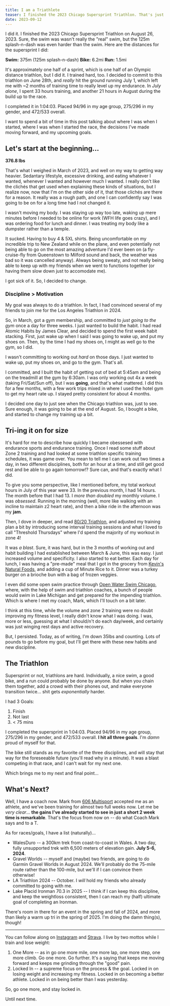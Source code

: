 ```yaml
---
title: I am a Triathlete
teaser: I finished the 2023 Chicago Supersprint Triathlon. That's just the beginning.
date: 2023-09-12
---
```


I did it. I finished the 2023 Chicago Supersprint Triathlon on August 26, 2023. Sure, the swim was wasn't really the "real" swim, but the 125m splash-n-dash was even harder than the swim. Here are the distances for the supersprint I did: 

**Swim:** 375m (125m splash-n-dash)
**Bike:** 6.2mi 
**Run:** 1.5mi

It's approximately one half of a sprint, which is one half of an Olympic distance triathlon, but I did it. I trained hard, too. I decided to commit to this triathlon on June 28th, and _really_ hit the ground running July 1, which left me with ~2 months of training time to really level up my endurance. In _July alone_, I spent 33 hours training, and another 21 hours in August during the build up to the race. 

I completed it in 1:04:03. Placed 94/96 in my age group, 275/296 in my gender, and 472/533 overall.

I want to spend a bit of time in this post talking about where I was when I started, where I was when I started the race, the decisions I've made moving forward, and my upcoming goals. 

## Let's start at the beginning... 

**376.8 lbs**

That's what I weighed in March of 2023, and well on my way to getting way heavier. Sedantary lifestyle, excessive drinking, and eating whatever I wanted, whenever I wanted and however much I wanted. I really don't like the clichés that get used when explaining these kinds of situations, but I realize now, now that I'm on the other side of it, that those clichés are there for a reason. It really was a rough path, and one I can confidently say I was going to be on for a long time had I not changed it. 

I wasn't moving my body. I was staying up way too late, waking up mere minutes before I needed to be online for work (WFH life goes crazy), and I was ordering food for lunch and dinner. I was treating my body like a dumpster rather than a temple. 

It sucked. Having to buy 4 & 5XL shirts. Being uncomfortable on my incredible trip to New Zealand while on the plane, and even potentially not being able to go on the most amazing adventure I'd ever been on (a fly-cruise-fly from Queenstown to Milford sound and back, the weather was bad so it was cancelled anyway). Always being sweaty, and not really being able to keep up with my friends when we went to functions together (or having them slow down just to accomodate me). 

I got sick of it. So, I decided to change. 

### Discipline > Motivation

My goal was always to do a triathlon. In fact, I had convinced several of my friends to join me for the Los Angeles Triathlon in 2024. 

So, in March, got a gym membership, and committed to _just going to the gym_ once a day for three weeks. I just wanted to build the habit. I had read Atomic Habits by James Clear, and decided to spend the first week habit stacking. First, just wake up when I said I was going to wake up, and put my shoes on. Then, by the time I had my shoes on, I might as well go to the gym, so I did. 

I wasn't committing to working out _hard_ on those days. I just wanted to wake up, put my shoes on, and go to the gym. That's all. 

I committed, and I built the habit of getting out of bed at 5:45am and being on the treadmill at the gym by 6:30am. I was only working out 4x a week (taking Fri/Sat/Sun off), but I was **going**, and that's what mattered. I did this for a few months, with a few work trips mixed in where I used the hotel gym to get my heart rate up. I stayed pretty consistent for about 4 months. 

I decided one day to just see when the Chicago triathlon was, just to see. Sure enough, it was going to be at the end of August. So, I bought a bike, and started to change my training up a bit.

## Tri-ing it on for size

It's hard for me to describe how quickly I became obessesed with endurance sports and endurance training. Once I read some stuff about Zone 2 training and had looked at some triathlon specific training schedules, it was game over. You mean to tell me I can work out two times a day, in two different disciplines, both for an hour at a time, and still get good rest and be able to go again tomorrow!? Sure can, and that's exactly what I did. 

To give you some perspective, like I mentioned before, my total workout hours in July of this year were 33. In the previous month, I had 14 hours. The month before that I had 13. I _more than doubled_ my monthly volume. I was _obsessed_. Running in the morning (well, more like walking with an incline to maintain z2 heart rate), and then a bike ride in the afternoon was my **jam**. 

Then, I dove in deeper, and read [80/20 Triathlon](https://www.8020endurance.com/), and adjusted my training plan a bit by introducing some interval training sessions and what I loved to call "Threshold Thursdays" where I'd spend the majority of my workout in zone 4! 

It was _a blast_. Sure, it was hard, but in the 3 months of working out and habit building I had established between March & June, this was easy. I just increased volume and specificity. I also started to eat better. Each day for lunch, I was having a "pre-made" meal that I got in the grocery from [Kevin's Natural Foods](https://www.kevinsnaturalfoods.com/), and adding a cup of Minute Rice to it. Dinner was a turkey burger on a brioche bun with a bag of frozen veggies. 

I even did some open swim practice through [Open Water Swim Chicago](https://runsignup.com/Race/IL/Chicago/ChicagoTriathlonOpenWaterSwim), where, with the help of swim and triathlon coaches, a bunch of people would swim in Lake Michigan and get prepared for the impending triathlon. Which is where I met my coach, Mark, which I'll touch on a bit later. 

I think at this time, while the volume and zone 2 training were no doubt improving my fitness level, I really didn't know what I was doing. I was, more or less, guessing at what I should/n't do each day/week, and certainly was just winging rest days and active recovery. 

But, I persisted. Today, as of writing, I'm down 35lbs and counting. Lots of pounds to go before my goal, but I'll get there with these new habits and new discipline.

## The Triathlon

Supersprint or not, triathlons are hard. Individually, a nice swim, a good bike, and a run could probably be done by anyone. But when you chain them together, add a crowd with their phones out, and make everyone transition twice... shit gets _exponentially_ harder. 

I had 3 Goals:

1. Finish
2. Not last
3. < 75 mins

I completed the supersprint in 1:04:03. Placed 94/96 in my age group, 275/296 in my gender, and 472/533 overall. **I hit all three goals**. I'm _damn_ proud of myself for that. 

The bike still stands as my favorite of the three disciplines, and will stay that way for the foreseeable future (you'll read why in a minute). It was a blast competing in that race, and I can't wait for my next one. 

Which brings me to my next and final point... 

## What's Next? 

Well, I have a coach now. Mark from [606 Multisport](https://www.606multisport.com/) accepted me as an athlete, and we've been training for almost two full weeks now. Let me be _very clear_... **the gains I've already started to see in just a short 2 week time is remarkable**. That's the focus from now on -- do what Coach Mark says and to a T. 

As for races/goals, I have a list (naturally)... 

- WalesDuro -- a 300km trek from coast-to-coast in Wales. A two day, fully unsupported trek with 6,500 meters of elevation gain. **July 5-6, 2024**. 
- Gravel Worlds -- myself and (maybe) two friends, are going to do Garmin Gravel Worlds in August 2024. We'll probably do the 75-mile route rather than the 100-mile, but we'll if I can convince them otherwise! 
- LA Triathlon 2024 -- October. I _will_ hold my friends who already committed to going with me. 
- Lake Placid Ironman 70.3 in 2025 -- I think if I can keep this discipline, and keep the weightloss consistent, then I can reach my (half) ultimate goal of completing an Ironman. 

There's room in there for an event in the spring and fall of 2024, and more than likely a warm up tri in the spring of 2025. I'm doing the damn thing(s), though! 

---

You can follow along on [Instagram](https://www.instagram.com/heath.duro/) and [Strava](https://www.strava.com/athletes/119462673). I live by two mottos while I train and lose weight: 

1. One More -- as in go one more mile, one more lap, one more step, one more climb. Go one more. Go further. It's a saying that keeps me moving forward and keeps me grinding through the "good" pain. 
2. Locked In -- a supreme focus on the process & the goal. Locked in on losing weight and increasing my fitness. Locked in on becoming a better athlete. Locked in on being better than I was yesterday. 

So, go one more, and stay locked in. 

Until next time. 